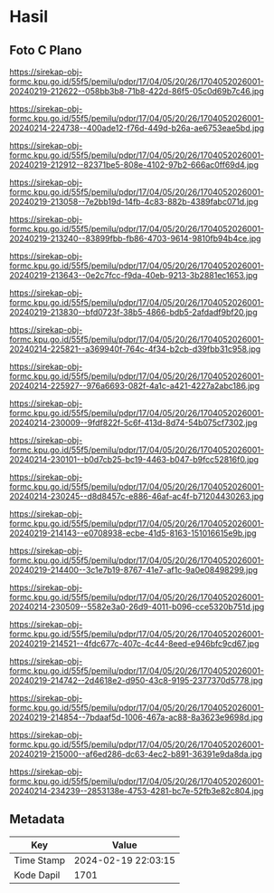 # Hasil

## Foto C Plano

https://sirekap-obj-formc.kpu.go.id/55f5/pemilu/pdpr/17/04/05/20/26/1704052026001-20240219-212622--058bb3b8-71b8-422d-86f5-05c0d69b7c46.jpg

https://sirekap-obj-formc.kpu.go.id/55f5/pemilu/pdpr/17/04/05/20/26/1704052026001-20240214-224738--400ade12-f76d-449d-b26a-ae6753eae5bd.jpg

https://sirekap-obj-formc.kpu.go.id/55f5/pemilu/pdpr/17/04/05/20/26/1704052026001-20240219-212912--82371be5-808e-4102-97b2-666ac0ff69d4.jpg

https://sirekap-obj-formc.kpu.go.id/55f5/pemilu/pdpr/17/04/05/20/26/1704052026001-20240219-213058--7e2bb19d-14fb-4c83-882b-4389fabc071d.jpg

https://sirekap-obj-formc.kpu.go.id/55f5/pemilu/pdpr/17/04/05/20/26/1704052026001-20240219-213240--83899fbb-fb86-4703-9614-9810fb94b4ce.jpg

https://sirekap-obj-formc.kpu.go.id/55f5/pemilu/pdpr/17/04/05/20/26/1704052026001-20240219-213643--0e2c7fcc-f9da-40eb-9213-3b2881ec1653.jpg

https://sirekap-obj-formc.kpu.go.id/55f5/pemilu/pdpr/17/04/05/20/26/1704052026001-20240219-213830--bfd0723f-38b5-4866-bdb5-2afdadf9bf20.jpg

https://sirekap-obj-formc.kpu.go.id/55f5/pemilu/pdpr/17/04/05/20/26/1704052026001-20240214-225821--a369940f-764c-4f34-b2cb-d39fbb31c958.jpg

https://sirekap-obj-formc.kpu.go.id/55f5/pemilu/pdpr/17/04/05/20/26/1704052026001-20240214-225927--976a6693-082f-4a1c-a421-4227a2abc186.jpg

https://sirekap-obj-formc.kpu.go.id/55f5/pemilu/pdpr/17/04/05/20/26/1704052026001-20240214-230009--9fdf822f-5c6f-413d-8d74-54b075cf7302.jpg

https://sirekap-obj-formc.kpu.go.id/55f5/pemilu/pdpr/17/04/05/20/26/1704052026001-20240214-230101--b0d7cb25-bc19-4463-b047-b9fcc52816f0.jpg

https://sirekap-obj-formc.kpu.go.id/55f5/pemilu/pdpr/17/04/05/20/26/1704052026001-20240214-230245--d8d8457c-e886-46af-ac4f-b71204430263.jpg

https://sirekap-obj-formc.kpu.go.id/55f5/pemilu/pdpr/17/04/05/20/26/1704052026001-20240219-214143--e0708938-ecbe-41d5-8163-151016615e9b.jpg

https://sirekap-obj-formc.kpu.go.id/55f5/pemilu/pdpr/17/04/05/20/26/1704052026001-20240219-214400--3c1e7b19-8767-41e7-af1c-9a0e08498299.jpg

https://sirekap-obj-formc.kpu.go.id/55f5/pemilu/pdpr/17/04/05/20/26/1704052026001-20240214-230509--5582e3a0-26d9-4011-b096-cce5320b751d.jpg

https://sirekap-obj-formc.kpu.go.id/55f5/pemilu/pdpr/17/04/05/20/26/1704052026001-20240219-214521--4fdc677c-407c-4c44-8eed-e946bfc9cd67.jpg

https://sirekap-obj-formc.kpu.go.id/55f5/pemilu/pdpr/17/04/05/20/26/1704052026001-20240219-214742--2d4618e2-d950-43c8-9195-2377370d5778.jpg

https://sirekap-obj-formc.kpu.go.id/55f5/pemilu/pdpr/17/04/05/20/26/1704052026001-20240219-214854--7bdaaf5d-1006-467a-ac88-8a3623e9698d.jpg

https://sirekap-obj-formc.kpu.go.id/55f5/pemilu/pdpr/17/04/05/20/26/1704052026001-20240219-215000--af6ed286-dc63-4ec2-b891-36391e9da8da.jpg

https://sirekap-obj-formc.kpu.go.id/55f5/pemilu/pdpr/17/04/05/20/26/1704052026001-20240214-234239--2853138e-4753-4281-bc7e-52fb3e82c804.jpg


## Metadata

| Key        | Value               |
| ---------- | ------------------- |
| Time Stamp | 2024-02-19 22:03:15 |
| Kode Dapil | 1701                |



